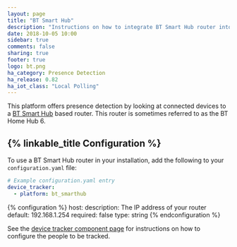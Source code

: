```yaml
---
layout: page
title: "BT Smart Hub"
description: "Instructions on how to integrate BT Smart Hub router into Home Assistant."
date: 2018-10-05 10:00
sidebar: true
comments: false
sharing: true
footer: true
logo: bt.png
ha_category: Presence Detection
ha_release: 0.82
ha_iot_class: "Local Polling"
---
```


This platform offers presence detection by looking at connected devices to a [BT Smart Hub](https://en.wikipedia.org/wiki/BT_Smart_Hub) based router.
This router is sometimes referred to as the BT Home Hub 6.

## {% linkable_title Configuration %}

To use a BT Smart Hub router in your installation, add the following to your `configuration.yaml` file:

```yaml
# Example configuration.yaml entry
device_tracker:
  - platform: bt_smarthub
```

{% configuration %}
host:
  description: The IP address of your router
  default: 192.168.1.254
  required: false
  type: string
{% endconfiguration %}

See the [device tracker component page](/components/device_tracker/) for instructions on how to configure the people to be tracked.
